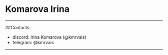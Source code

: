 # Komarova Irina
********* 
##Contacts:
* discord: Irina Komarova (@kmrvais)
* telegram: @kmrvais
********* 

